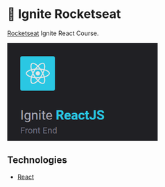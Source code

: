 # :rocket: Ignite Rocketseat

<a href="https://rocketseat.com.br/" target="_blank">Rocketseat</a> Ignite React Course.

![Ignite Course](public/ignite-react.png)

## Technologies

- [React](https://reactjs.org/)
